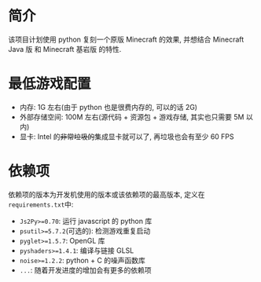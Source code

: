 # 简介
该项目计划使用 python 复刻一个原版 Minecraft 的效果, 并想结合 Minecraft Java 版 和 Minecraft 基岩版 的特性.

# 最低游戏配置
- 内存: 1G 左右(由于 python 也是很费内存的, 可以的话 2G)
- 外部存储空间: 100M 左右(源代码 + 资源包 + 游戏存储, 其实也只需要 5M 以内)
- 显卡: Intel 的~~非常垃圾的~~集成显卡就可以了, 再垃圾也会有至少 60 FPS

# 依赖项
依赖项的版本为开发机使用的版本或该依赖项的最高版本, 定义在`requirements.txt`中:

- `Js2Py>=0.70`: 运行 javascript 的 python 库
- `psutil>=5.7.2`(可选的): 检测游戏重复启动
- `pyglet>=1.5.7`: OpenGL 库
- `pyshaders>=1.4.1`: 编译与链接 GLSL
- `noise>=1.2.2`: python + C 的噪声函数库
- `...`: 随着开发进度的增加会有更多的依赖项
